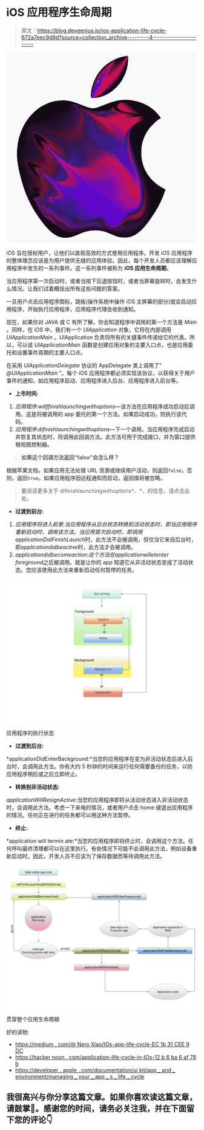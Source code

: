 # iOS 应用程序生命周期

> 原文：<https://blog.devgenius.io/ios-application-life-cycle-672a7eec9d8d?source=collection_archive---------4----------------------->

![](img/e1a84ba2b2b280e5e039f3917f069b83.png)

iOS 旨在授权用户，让他们以直观高效的方式使用应用程序。开发 iOS 应用程序的整体理念应该是为用户提供无缝的应用体验。因此，每个开发人员都应该理解应用程序中发生的一系列事件。这一系列事件被称为 **iOS 应用生命周期**。

当应用程序第一次启动时，或者当按下后退按钮时，或者当屏幕旋转时，会发生什么情况。让我们试着概括出所有这些问题的答案。

一旦用户点击应用程序图标，跳板(操作系统中操作 iOS 主屏幕的部分)就会启动应用程序，开始执行应用程序，应用程序代理会收到通知。

现在，如果你对 JAVA 或 C 有所了解，你会知道程序中调用的第一个方法是 *Main* 。同样，在 iOS 中，我们有一个 *UIApplication* 对象，它将在内部调用 *UIApplicationMain* 。UIApplication 负责将所有的关键事件传递给它的代表。所以，可以说 *UIApplicationMain* 函数是创建应用对象的主要入口点，也是应用委托和设置事件周期的主要入口点。

在采用 *UIApplicationDelegate* 协议的 AppDelegate 类上调用了“ *@UIApplicationMain* ”。每个 iOS 应用程序都必须实现该协议，以获得关于用户事件的通知，如应用程序启动、应用程序进入后台、应用程序进入前台等。

*   **上市时间:**

1.  *应用程序:willffinishlaunchingwithoptions*—该方法在应用程序成功启动后调用。这是将被调用的 app 委托的第一个方法。如果启动成功，则执行该代码。
2.  *应用程序:difinishlaunchingwithoptions*—下一个调用。当应用程序完成启动并恢复其状态时，将调用此回调方法。此方法可用于完成接口，并为窗口提供根视图控制器。

> **如果这个回调方法返回“false”会怎么样？**

根据苹果文档，如果应用无法处理 URL 资源或继续用户活动，则返回`false`，否则，返回`true`。如果应用程序因远程通知而启动，返回值将被忽略。

> 要阅读更多关于 difinishlaunchingwithoptions*、*、的信息，请点击此处。

*   **过渡到前台:**

1.  *应用程序将进入前景:*当应用程序从后台状态转换到活动状态时，即当应用程序重新启动时，调用该方法。当应用首次启动时，即调用*applicationDidFinishLaunch*时，此方法不会被调用，但仅当它来自后台时，即*applicationdidbeactive*时，此方法才会被调用。
2.  *applicationdidbecomeaction:*这个方法在*applicationwilletenter foreground*之后被调用。就是让你的 app 知道它从非活动状态变成了活动状态。您应该使用此方法来重新启动任何暂停的任务。

![](img/eef4bd8e9dd1d57958536f030330d913.png)

应用程序的执行状态

*   **过渡到后台:**

*applicationDidEnterBackground:*当您的应用程序在变为非活动状态后进入后台时，会调用此方法。你有大约 5 秒钟的时间来运行任何需要备份的任务，以防应用程序稍后或之后立即终止。

*   **转换到非活动状态:**

*applicationWillResignActive*:当您的应用程序即将从活动状态进入非活动状态时，会调用此方法。考虑一下来电的情况，或者用户点击 home 键退出应用程序的情况。任何正在进行的任务都可以用这种方法暂停。

*   **终止:**

*application will termin ate:*当您的应用程序即将终止时，会调用这个方法。任何呼叫最终清理都可以在这里执行。有些情况下可能不会调用此方法，例如设备重新启动时。因此，开发人员不应该为了保存数据而等待调用此方法。

![](img/dbba0de8ad11c85fff3dba2e014586d1.png)

贯穿整个应用生命周期

好的读物:

*   [https://medium . com/@ Nero Xiao/IOs-app-life-cycle-EC 1b 31 CEE 9 DC](https://medium.com/@neroxiao/ios-app-life-cycle-ec1b31cee9dc)
*   [https://hacker noon . com/application-life-cycle-in-IOs-12 b 6 ba 6 af 78 b](https://hackernoon.com/application-life-cycle-in-ios-12b6ba6af78b)
*   [https://developer . apple . com/documentation/ui kit/app _ and _ environment/managing _ your _ app _ s _ life _ cycle](https://developer.apple.com/documentation/uikit/app_and_environment/managing_your_app_s_life_cycle)

## 我很高兴与你分享这篇文章。如果你喜欢读这篇文章，请鼓掌👏。感谢您的时间，请务必关注我，并在下面留下您的评论👇